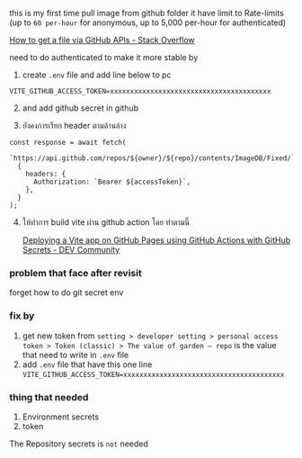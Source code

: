 this is my first time pull image from github folder
it have limit to Rate-limits (up to `60 per-hour` for anonymous, up to 5,000 per-hour for authenticated)

[How to get a file via GitHub APIs - Stack Overflow](https://stackoverflow.com/questions/9272535/how-to-get-a-file-via-github-apis)

need to do authenticated to make it more stable by

1.  create `.env` file and add line below to pc

```
VITE_GITHUB_ACCESS_TOKEN=xxxxxxxxxxxxxxxxxxxxxxxxxxxxxxxxxxxxxxxx
```

2. and add github secret in github

3. ยังคงการเรียก header ตามด้านล่าง

```tsx
const response = await fetch(
  `https://api.github.com/repos/${owner}/${repo}/contents/ImageDB/Fixed/`,
  {
    headers: {
      Authorization: `Bearer ${accessToken}`,
    },
  }
);
```

4. ให้ทำการ build vite ผ่าน github action โดย ทำตามนี้

   [Deploying a Vite app on GitHub Pages using GitHub Actions with GitHub Secrets - DEV Community](https://dev.to/dwtoledo/deploying-a-vite-app-on-github-pages-using-github-actions-with-github-secrets-1hn0)

### problem that face after revisit

forget how to do git secret env

### fix by

1. get new token from `setting > developer setting > personal access token > Token (classic) > The value of garden — repo` is the value that need to write in `.env` file
2. add `.env` file that have this one line `VITE_GITHUB_ACCESS_TOKEN=xxxxxxxxxxxxxxxxxxxxxxxxxxxxxxxxxxxxxxxx`

### thing that needed

1. Environment secrets
2. token

The Repository secrets is `not` needed
